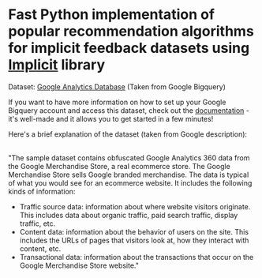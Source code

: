 # Fast Python implementation of popular recommendation algorithms for implicit feedback datasets using [Implicit](https://implicit.readthedocs.io/en/latest/quickstart.html) library

Dataset: [Google Analytics Database](https://support.google.com/analytics/answer/7586738?hl=en) (Taken from Google Bigquery)

If you want to have more information on how to set up your Google Bigquery account and access this dataset, check out the [documentation](https://cloud.google.com/bigquery/docs/) - it's well-made and it allows you to get started in a few minutes!


Here's a brief explanation of the dataset (taken from Google description): <br><br>

"The sample dataset contains obfuscated Google Analytics 360 data from the Google Merchandise Store, a real ecommerce store. The Google Merchandise Store sells Google branded merchandise. The data is typical of what you would see for an ecommerce website. It includes the following kinds of information:

- Traffic source data: information about where website visitors originate. This includes data about organic traffic, paid search traffic, display traffic, etc.
- Content data: information about the behavior of users on the site. This includes the URLs of pages that visitors look at, how they interact with content, etc.
- Transactional data: information about the transactions that occur on the Google Merchandise Store website."
